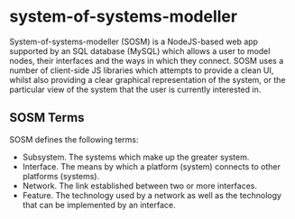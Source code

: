 # system-of-systems-modeller
System-of-systems-modeller (SOSM) is a NodeJS-based web app supported by an SQL database (MySQL) which allows a user to model nodes, their interfaces and the ways in which they connect. SOSM uses a number of client-side JS libraries which attempts to provide a clean UI, whilst also providing a clear graphical representation of the system, or the particular view of the system that the user is currently interested in.

## SOSM Terms
SOSM defines the following terms:
- Subsystem. The systems which make up the greater system.
- Interface. The means by which a platform (system) connects to other platforms (systems).
- Network. The link established between two or more interfaces.
- Feature. The technology used by a network as well as the technology that can be implemented by an interface.
